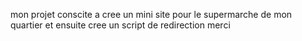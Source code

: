 mon  projet conscite a cree un mini site pour le supermarche de mon quartier et ensuite cree un  script de redirection merci 
